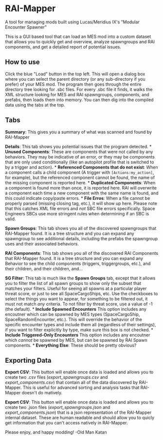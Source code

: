 # RAI-Mapper
A tool for managing mods built using Lucas/Meridius IX's "Modular Encounter Spawner"

This is a GUI based tool that can load an MES mod into a custom dataset that allows you to quickly get and overview, analyze spawngroups and RAI components, and get a detailed report of potential issues. 

## **How to use**

Click the blue "Load" button in the top left. This will open a dialog box where you can select the parent directory (or any sub-directory if you prefer) of your MES mod. The program then goes through the entire directory tree looking for .sbc files. For every .sbc file it finds, it walks the XML structure looking for MES and RAI spawngroups, components, and prefabs, then loads them into memory. You can then dig into the compiled data using the tabs at the top.

## **Tabs**

__Summary__: This gives you a summary of what was scanned and found by RAI-Mapper

__Details__: This tab shows you potential issues that the program detected.
    * __Unused Components__: These are components that were not called by any behaviors. They may be indicative of an error, or they may be components that are only used conditionally (like an autopilot profile that is switched to by a trigger and action).
    * __Referenced Components that do not exist__: When a component calls a child component (A trigger with `[Actions:my_action]`, for example), but the referenced component cannot be found, the name of the missing component is reported here.
    * __Duplicated Components__: When a component is found more than once, it is reported here. RAI will overwrite a component each time a new component with the same name is found, and this could indicate copy/paste errors.
    * __File Erros__: When a file cannot be properly parsed (missing closing tag, etc.), it will show up here. Please note that this catches XML file errors and *not* SBC file errors specifically. Space Engineers SBCs use more stringent rules when determining if an SBC is valid.

__Spawn Groups__: This tab shows you all of the discovered spawngroups that RAI-Mapper found. It is a tree structure and you can expand any spawngroup to see additional details, including the prefabs the spawngroup uses and their associated behaviors.

__RAI Components__: This tab shows you all of the discovered RAI Components that RAI-Mapper found. It is a tree structure and you can expand any Behavior to see the child components (triggers, triggergroups, etc.), and their children, and their children, and...

__SG Filter__: This tab is much like the __Spawn Groups__ tab, except that it allows you to filter the list of all spawn groups to show only the subset that matches your filters. Useful for seeing all spawns at a particular player threat score, or just to see all SpaceCargoShips, etc. Use the checkboxes to select the things you want to appear, for something to be filtered out, it must not match *any* criteria. To not filter by threat score, use a value of -1 (the default).
    * __Include Spawned Encounters__ This option includes any encoutner which can be spawned by MES types (SpaceCargoShip, SpaceRandomEncounter, etc.). This will override the behavior of the specific encounter types and include them all (regardless of their settings), if you want to filter explicitly by type, make sure this box is not checked.
    * __Include Triggered-Only Encounters__ This option includes any encoutner which *cannot* be spawned by MES, but can be spawned by RAI Spawn components.
    * __Everything Else__: These should be pretty obvious?

## **Exporting Data**

__Export CSV__: This button will enable once data is loaded and allows you to create two .csv files (*export_spawngroups.csv* and *export_components.csv*) that contain all of the data discovered by RAI-Mapper. This is useful for advanced sorting and analysis tasks that RAI-Mapper doesn't do matively.

__Export CSV__: This button will enable once data is loaded and allows you to create two .json files (*export_spawngroups.json* and *export_components.json*) that is a json representation of the RAI-Mapper internal dataset. These are human readable and should allow you to quicly get information that you can't access natively in RAI-Mapper.


Please enjoy, and happy modding!
-Old Man Katan
